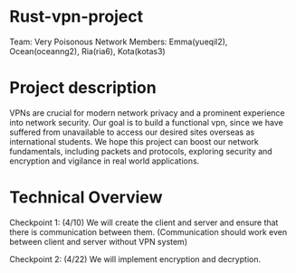 # Rust-vpn-project
Team: Very Poisonous Network
Members: Emma(yueqil2), Ocean(oceanng2), Ria(ria6), Kota(kotas3)

# Project description
VPNs are crucial for modern network privacy and a prominent experience into network security. Our goal is to build a functional vpn, since we have suffered from unavailable to access our desired sites overseas as international students. We hope this project can boost our network fundamentals, including packets and protocols, exploring security and encryption and vigilance in real world applications. 


# Technical Overview
Checkpoint 1: (4/10)
We will create the client and server and ensure that there is communication between them.
(Communication should work even between client and server without VPN system)

Checkpoint 2: (4/22)
We will implement encryption and decryption.
